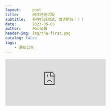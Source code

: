 ```yaml
---
layout:     post
title:      测试总测试服
subtitle:   各种代码测试，敬请期待！！！
date:       2023-05-06
author:     余心留白
header-img: img/the-first.png
catalog: false
tags:
    - 通知公告
---
```


<!--
<div style="text-align: center;">
  <p id="konami-text">采花大盗，急急如律令！！！</p>
  <div id="hidden-content" style="display:none;">
    <p>讨厌呐，你在想什么桃子啊？？？</p>
    <h1 style="text-align: center;"></h1>
    <img src="https://bnz07pap001files.storage.live.com/y4mpnoa_8Bk64RXVPNPIQpC91X4PuoGZeSwrtYSog3x5n27LmOgVoh2Zuwq1Pm_qGf54dtYGkstjjoPg_N9jlPHERta_omr0ciWoBK5HA2atEUYMDza2K2RnN481O_CCpkhd7LBx1k1U735fUp02FtPx5kBJItPc66dytKJllF_LE_TgjY9iiWoZVUbl0PulaNV?width=960&height=1280&cropmode=none" width="960" height="1280" alt="2023-05-07-01">
  </div>
</div>

<style>
  img {
    display: block;
    margin: auto;
  }

  img:hover {
    transform: scale(1.05);
    transition: transform 0.2s ease-in-out;
  }

  #my-photo:hover {
    transform: scale(1.05);
    transition: transform 0.2s ease-in-out;
  }
</style>

<script src="https://code.jquery.com/jquery-3.6.0.min.js"></script>
<script>
  let keysPressed = [];
  const konamiCode = ['ArrowUp', 'ArrowUp', 'ArrowDown', 'ArrowDown', 'ArrowRight', 'ArrowLeft'];
  const hiddenContent = $('#hidden-content');
  const konamiText = $('#konami-text');
  const myPhoto = $('#my-photo');

  $(document).keydown(function(event) {
    keysPressed.push(event.code);
    keysPressed.splice(-konamiCode.length - 1, keysPressed.length - konamiCode.length);
    if (JSON.stringify(keysPressed) === JSON.stringify(konamiCode)) {
      if (hiddenContent.css('display') === 'none') {
        hiddenContent.css('display', 'block');
        konamiText.css('display', 'none');
      } else {
        hiddenContent.css('display', 'none');
        konamiText.css('display', 'block');
      }
    }
  });
</script>
-->

<!--
<div style="text-align: center;">
  <div id="konami-text">采花大盗，急急如律令！！！</div>
  <div id="hidden-content" style="display:none;">
    <p>讨厌呐，你在想什么桃子啊？？？</p>
    <h1></h1>
    <img id="my-photo" src="https://bnz07pap001files.storage.live.com/y4mpnoa_8Bk64RXVPNPIQpC91X4PuoGZeSwrtYSog3x5n27LmOgVoh2Zuwq1Pm_qGf54dtYGkstjjoPg_N9jlPHERta_omr0ciWoBK5HA2atEUYMDza2K2RnN481O_CCpkhd7LBx1k1U735fUp02FtPx5kBJItPc66dytKJllF_LE_TgjY9iiWoZVUbl0PulaNV?width=960&height=1280&cropmode=none" width="960" height="1280" alt="2023-05-07-01">
  </div>
</div>

<style>
  img {
    display: block;
    margin: auto;
  }

  img:hover, #my-photo:hover {
    transform: scale(1.05);
    transition: transform 0.2s ease-in-out;
  }
</style>

<script src="https://code.jquery.com/jquery-3.6.0.min.js"></script>
<script>
  let keysPressed = [];
  const konamiCode = ['ArrowUp', 'ArrowUp', 'ArrowDown', 'ArrowDown', 'ArrowRight', 'ArrowLeft'];
  const hiddenContent = $('#hidden-content');
  const konamiText = $('#konami-text');
  const myPhoto = $('#my-photo');

  $(window).keydown(function(event) {
    keysPressed.push(event.code);
    keysPressed.splice(-konamiCode.length - 1, keysPressed.length - konamiCode.length);
    if (JSON.stringify(keysPressed) === JSON.stringify(konamiCode)) {
      if (hiddenContent.is(':hidden')) {
        hiddenContent.show();
        konamiText.hide();
      } else {
        hiddenContent.hide();
        konamiText.show();
      }
    }
  });
</script>
-->

<iframe src="https://onedrive.live.com/embed?cid=4CF954180A2BF38F&resid=4CF954180A2BF38F%21207&authkey=AB2INBtJiTfGYMU" width="320" height="148" frameborder="0" scrolling="no" allowfullscreen></iframe>